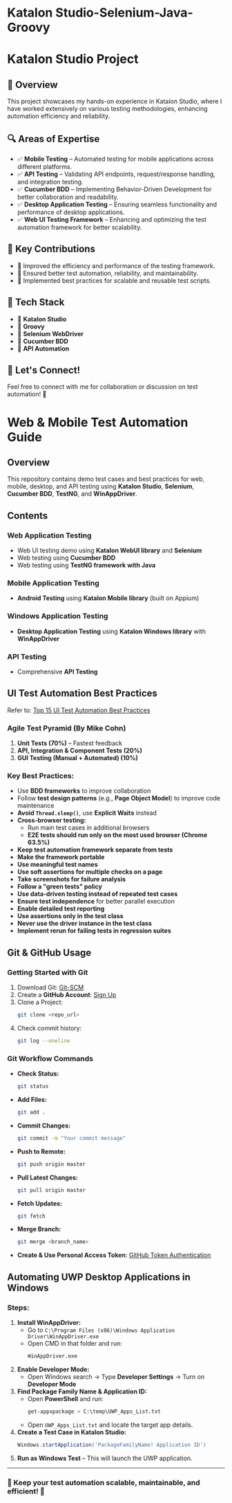 # Katalon Studio-Selenium-Java-Groovy

# Katalon Studio Project

## 📌 Overview
This project showcases my hands-on experience in Katalon Studio, where I have worked extensively on various testing methodologies, enhancing automation efficiency and reliability.

## 🔍 Areas of Expertise
- ✅ **Mobile Testing** – Automated testing for mobile applications across different platforms.
- ✅ **API Testing** – Validating API endpoints, request/response handling, and integration testing.
- ✅ **Cucumber BDD** – Implementing Behavior-Driven Development for better collaboration and readability.
- ✅ **Desktop Application Testing** – Ensuring seamless functionality and performance of desktop applications.
- ✅ **Web UI Testing Framework** – Enhancing and optimizing the test automation framework for better scalability.

## 🎯 Key Contributions
- 🚀 Improved the efficiency and performance of the testing framework.
- 🔧 Ensured better test automation, reliability, and maintainability.
- 📌 Implemented best practices for scalable and reusable test scripts.

## 📂 Tech Stack
- 🔹 **Katalon Studio**
- 🔹 **Groovy**
- 🔹 **Selenium WebDriver**
- 🔹 **Cucumber BDD**
- 🔹 **API Automation**

## 📢 Let's Connect!
Feel free to connect with me for collaboration or discussion on test automation! 🚀

# Web & Mobile Test Automation Guide

## Overview
This repository contains demo test cases and best practices for web, mobile, desktop, and API testing using **Katalon Studio**, **Selenium**, **Cucumber BDD**, **TestNG**, and **WinAppDriver**.

## Contents

### Web Application Testing
- Web UI testing demo using **Katalon WebUI library** and **Selenium**
- Web testing using **Cucumber BDD**
- Web testing using **TestNG framework with Java**

### Mobile Application Testing
- **Android Testing** using **Katalon Mobile library** (built on Appium)

### Windows Application Testing
- **Desktop Application Testing** using **Katalon Windows library** with **WinAppDriver**

### API Testing
- Comprehensive **API Testing**

## UI Test Automation Best Practices

Refer to: [Top 15 UI Test Automation Best Practices](https://www.blazemeter.com/blog/top-15-ui-test-automation-best-practices-you-should-follow)

### Agile Test Pyramid (By Mike Cohn)
1. **Unit Tests (70%)** – Fastest feedback
2. **API, Integration & Component Tests (20%)**
3. **GUI Testing (Manual + Automated) (10%)**

### Key Best Practices:
- Use **BDD frameworks** to improve collaboration
- Follow **test design patterns** (e.g., **Page Object Model**) to improve code maintenance
- **Avoid `Thread.sleep()`**, use **Explicit Waits** instead
- **Cross-browser testing:**
  - Run main test cases in additional browsers
  - **E2E tests should run only on the most used browser (Chrome 63.5%)**
- **Keep test automation framework separate from tests**
- **Make the framework portable**
- **Use meaningful test names**
- **Use soft assertions for multiple checks on a page**
- **Take screenshots for failure analysis**
- **Follow a "green tests" policy**
- **Use data-driven testing instead of repeated test cases**
- **Ensure test independence** for better parallel execution
- **Enable detailed test reporting**
- **Use assertions only in the test class**
- **Never use the driver instance in the test class**
- **Implement rerun for failing tests in regression suites**

## Git & GitHub Usage
### Getting Started with Git
1. Download Git: [Git-SCM](https://git-scm.com/downloads)
2. Create a **GitHub Account**: [Sign Up](https://github.com/join)
3. Clone a Project:
   ```sh
   git clone <repo_url>
   ```
4. Check commit history:
   ```sh
   git log --oneline
   ```

### Git Workflow Commands
- **Check Status:**
  ```sh
  git status
  ```
- **Add Files:**
  ```sh
  git add .
  ```
- **Commit Changes:**
  ```sh
  git commit -m "Your commit message"
  ```
- **Push to Remote:**
  ```sh
  git push origin master
  ```
- **Pull Latest Changes:**
  ```sh
  git pull origin master
  ```
- **Fetch Updates:**
  ```sh
  git fetch
  ```
- **Merge Branch:**
  ```sh
  git merge <branch_name>
  ```
- **Create & Use Personal Access Token**: [GitHub Token Authentication](https://github.blog/2020-12-15-token-authentication-requirements-for-git-operations/)

## Automating UWP Desktop Applications in Windows

### Steps:
1. **Install WinAppDriver:**
   - Go to `C:\Program Files (x86)\Windows Application Driver\WinAppDriver.exe`
   - Open CMD in that folder and run:
     ```sh
     WinAppDriver.exe
     ```
2. **Enable Developer Mode:**
   - Open Windows search → Type **Developer Settings** → Turn on **Developer Mode**
3. **Find Package Family Name & Application ID:**
   - Open **PowerShell** and run:
     ```sh
     get-appxpackage > C:\temp\UWP_Apps_List.txt
     ```
   - Open `UWP_Apps_List.txt` and locate the target app details.
4. **Create a Test Case in Katalon Studio:**
   ```groovy
   Windows.startApplication('PackageFamilyName! Application ID')
   ```
5. **Run as Windows Test** – This will launch the UWP application.

---
### 🎯 Keep your test automation scalable, maintainable, and efficient! 🚀